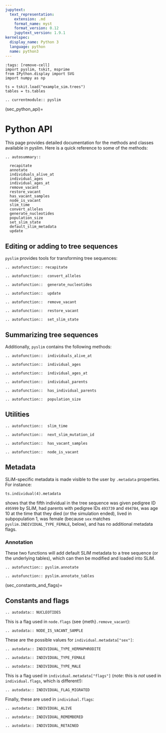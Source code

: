 ```yaml
---
jupytext:
  text_representation:
    extension: .md
    format_name: myst
    format_version: 0.12
    jupytext_version: 1.9.1
kernelspec:
  display_name: Python 3
  language: python
  name: python3
---
```


```{code-cell}
:tags: [remove-cell]
import pyslim, tskit, msprime
from IPython.display import SVG
import numpy as np

ts = tskit.load("example_sim.trees")
tables = ts.tables
```

```{eval-rst}
.. currentmodule:: pyslim
```


(sec_python_api)=

# Python API

This page provides detailed documentation for the methods and classes
available in pyslim.
Here is a quick reference to some of the methods:

```{eval-rst}
.. autosummary::

  recapitate
  annotate
  individuals_alive_at
  individual_ages
  individual_ages_at
  remove_vacant
  restore_vacant
  has_vacant_samples
  node_is_vacant
  slim_time
  convert_alleles
  generate_nucleotides
  population_size
  set_slim_state
  default_slim_metadata
  update
```


## Editing or adding to tree sequences

``pyslim`` provides tools for transforming tree sequences:


```{eval-rst}
.. autofunction:: recapitate
```

```{eval-rst}
.. autofunction::  convert_alleles
```

```{eval-rst}
.. autofunction::  generate_nucleotides
```

```{eval-rst}
.. autofunction::  update
```

```{eval-rst}
.. autofunction::  remove_vacant
```

```{eval-rst}
.. autofunction::  restore_vacant
```

```{eval-rst}
.. autofunction::  set_slim_state
```

## Summarizing tree sequences

Additionally, ``pyslim`` contains the following methods:

```{eval-rst}
.. autofunction::  individuals_alive_at
```

```{eval-rst}
.. autofunction::  individual_ages
```

```{eval-rst}
.. autofunction::  individual_ages_at
```

```{eval-rst}
.. autofunction::  individual_parents
```

```{eval-rst}
.. autofunction::  has_individual_parents
```

```{eval-rst}
.. autofunction::  population_size
```

## Utilities

```{eval-rst}
.. autofunction::  slim_time
```

```{eval-rst}
.. autofunction::  next_slim_mutation_id
```

```{eval-rst}
.. autofunction::  has_vacant_samples
```

```{eval-rst}
.. autofunction::  node_is_vacant
```


## Metadata

SLiM-specific metadata is made visible to the user by ``.metadata`` properties.
For instance:
```{code-cell}
ts.individual(4).metadata
```
shows that the fifth individual in the tree sequence was given pedigree ID ``495999`` by SLiM,
had parents with pedigree IDs ``493739`` and ``494784``,
was age 10 at the time that they died (or the simulation ended),
lived in subpopulation 1,
was female (because ``sex`` matches ``pyslim.INDIVIDUAL_TYPE_FEMALE``, below),
and has no additional metadata flags.


### Annotation

These two functions will add default SLiM metadata to a tree sequence (or the
underlying tables), which can then be modified and loaded into SLiM.

```{eval-rst}
.. autofunction:: pyslim.annotate
```

```{eval-rst}
.. autofunction:: pyslim.annotate_tables
```



(sec_constants_and_flags)=

## Constants and flags

```{eval-rst}
.. autodata:: NUCLEOTIDES
```

This is a flag used in `node.flags` (see {meth}`.remove_vacant`):

```{eval-rst}
.. autodata:: NODE_IS_VACANT_SAMPLE
```


These are the possible values for ``individual.metadata["sex"]``:

```{eval-rst}
.. autodata:: INDIVIDUAL_TYPE_HERMAPHRODITE

.. autodata:: INDIVIDUAL_TYPE_FEMALE

.. autodata:: INDIVIDUAL_TYPE_MALE
```

This is a flag used in ``individual.metadata["flags"]``
(*note*: this is *not* used in `individual.flags`, which is different!):

```{eval-rst}
.. autodata:: INDIVIDUAL_FLAG_MIGRATED
```

Finally, these are used in ``individual.flags``:

```{eval-rst}
.. autodata:: INDIVIDUAL_ALIVE

.. autodata:: INDIVIDUAL_REMEMBERED

.. autodata:: INDIVIDUAL_RETAINED
```

